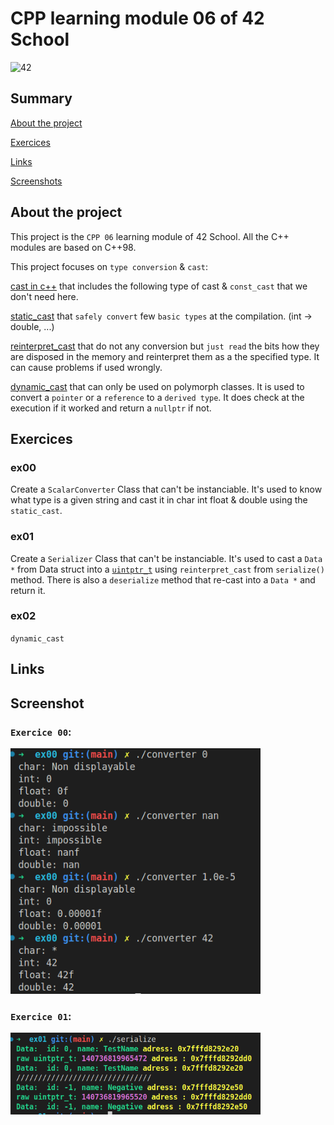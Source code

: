 # CPP learning module 06 of 42 School

![42](https://img.shields.io/static/v1?label=&labelColor=000000e&logo=42&message=project&color=000000&style=flate)

## Summary

[About the project](#about-the-project)

[Exercices](#exercices)

[Links](#links)

[Screenshots](#screenshot)

## About the project
This project is the `CPP 06` learning module of 42 School.
All the C++ modules are based on C++98.

This project focuses on `type conversion` & `cast`: 

[cast in c++](https://www.geeksforgeeks.org/casting-operators-in-cpp/) that includes the following type of cast & `const_cast` that we  don't need here.
 
[static_cast](https://learn.microsoft.com/fr-fr/cpp/cpp/static-cast-operator?view=msvc-170) that `safely convert` few `basic types` at the compilation. (int -> double, ...)
 
[reinterpret_cast](https://learn.microsoft.com/fr-fr/cpp/cpp/reinterpret-cast-operator?view=msvc-170) 
that do not any conversion but `just read` the bits how they are disposed in the memory and reinterpret them as a the specified type. It can cause problems if used wrongly.
 
[dynamic_cast](https://learn.microsoft.com/fr-fr/cpp/cpp/dynamic-cast-operator?view=msvc-170) that can only be used on polymorph classes. It is used to convert a `pointer` or a `reference` to a `derived type`. It does check at the execution if it worked and return a `nullptr` if not.

## Exercices

### ex00
Create a `ScalarConverter` Class that can't be instanciable. It's used to know what type is a given string and cast it in char int float & double using the `static_cast`.
### ex01
Create a `Serializer` Class that can't be instanciable.
It's used to cast a `Data *` from Data struct into a [`uintptr_t`](https://stackoverflow.com/questions/1845482/what-is-the-uintptr-t-data-type) using  `reinterpret_cast` from `serialize()` method. There is also a `deserialize` method that re-cast into a `Data *` and return it.
### ex02
`dynamic_cast`
## Links

## Screenshot

### `Exercice 00`:
<img width="400" alt="Run" src="img/ex00.png">

### `Exercice 01`:
<img width="400" alt="Run" src="img/ex01.png">